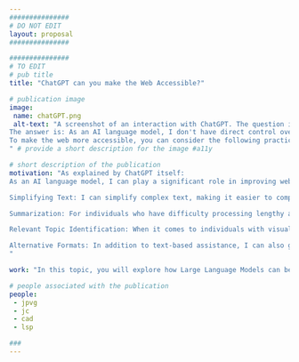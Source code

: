 ```yaml
---
###############
# DO NOT EDIT
layout: proposal
###############

###############
# TO EDIT
# pub title
title: "ChatGPT can you make the Web Accessible?"

# publication image
image:
 name: chatGPT.png
 alt-text: "A screenshot of an interaction with ChatGPT. The question is: ChatGPT can you make the web accessible?
The answer is: As an AI language model, I don't have direct control over technical aspects of the web or the ability to make changes to its accessibility. However, I can certainly provide guidance on how to improve web accessibility and make it more inclusive for all users.
To make the web more accessible, you can consider the following practices:
" # provide a short description for the image #a11y

# short description of the publication
motivation: "As explained by ChatGPT itself:
As an AI language model, I can play a significant role in improving web accessibility by addressing the needs of individuals with reading or cognitive disabilities and assisting those with visual impairments. Here's how:

Simplifying Text: I can simplify complex text, making it easier to comprehend for people with reading difficulties or cognitive disabilities.

Summarization: For individuals who have difficulty processing lengthy articles or documents, I can generate concise summaries that capture the key points and main ideas.

Relevant Topic Identification: When it comes to individuals with visual impairments, I can assist by identifying the most relevant topics or key information within a webpage. By providing concise summaries or extracting key details, I can facilitate quicker navigation through web content and enable users to locate the information they need more efficiently.

Alternative Formats: In addition to text-based assistance, I can also generate alternative formats such as audio descriptions or transcripts for visual content like images, videos, or charts.
"

work: "In this topic, you will explore how Large Language Models can be used to improve Web Accessibility, for instance by simplifying text, summarizing, identifying key topics, or providing alternative formats. Besides exploring different approaches (and prompts), understanding how users may interact with such an interface effectively is key to support an approach that integrates the AI-based responses in the webpage exploration experience."

# people associated with the publication
people:
 - jpvg
 - jc
 - cad
 - lsp

###
---
```

